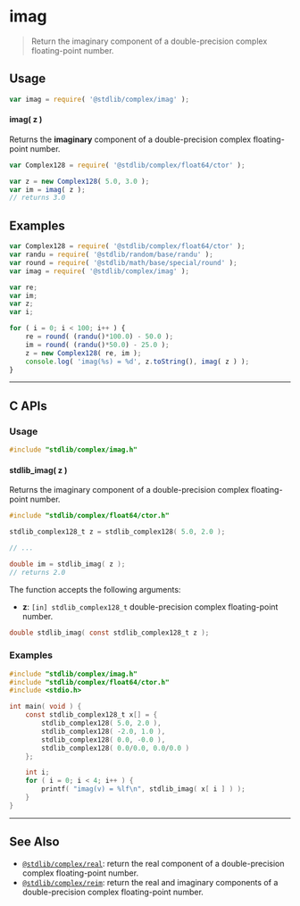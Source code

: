<!--

@license Apache-2.0

Copyright (c) 2018 The Stdlib Authors.

Licensed under the Apache License, Version 2.0 (the "License");
you may not use this file except in compliance with the License.
You may obtain a copy of the License at

   http://www.apache.org/licenses/LICENSE-2.0

Unless required by applicable law or agreed to in writing, software
distributed under the License is distributed on an "AS IS" BASIS,
WITHOUT WARRANTIES OR CONDITIONS OF ANY KIND, either express or implied.
See the License for the specific language governing permissions and
limitations under the License.

-->

# imag

> Return the imaginary component of a double-precision complex floating-point number.

<!-- Section to include introductory text. Make sure to keep an empty line after the intro `section` element and another before the `/section` close. -->

<section class="intro">

</section>

<!-- /.intro -->

<!-- Package usage documentation. -->

<section class="usage">

## Usage

```javascript
var imag = require( '@stdlib/complex/imag' );
```

#### imag( z )

Returns the **imaginary** component of a double-precision complex floating-point number.

```javascript
var Complex128 = require( '@stdlib/complex/float64/ctor' );

var z = new Complex128( 5.0, 3.0 );
var im = imag( z );
// returns 3.0
```

</section>

<!-- /.usage -->

<!-- Package usage notes. Make sure to keep an empty line after the `section` element and another before the `/section` close. -->

<section class="notes">

</section>

<!-- /.notes -->

<!-- Package usage examples. -->

<section class="examples">

## Examples

<!-- eslint no-undef: "error" -->

```javascript
var Complex128 = require( '@stdlib/complex/float64/ctor' );
var randu = require( '@stdlib/random/base/randu' );
var round = require( '@stdlib/math/base/special/round' );
var imag = require( '@stdlib/complex/imag' );

var re;
var im;
var z;
var i;

for ( i = 0; i < 100; i++ ) {
    re = round( (randu()*100.0) - 50.0 );
    im = round( (randu()*50.0) - 25.0 );
    z = new Complex128( re, im );
    console.log( 'imag(%s) = %d', z.toString(), imag( z ) );
}
```

</section>

<!-- /.examples -->

<!-- C interface documentation. -->

* * *

<section class="c">

## C APIs

<!-- Section to include introductory text. Make sure to keep an empty line after the intro `section` element and another before the `/section` close. -->

<section class="intro">

</section>

<!-- /.intro -->

<!-- C usage documentation. -->

<section class="usage">

### Usage

```c
#include "stdlib/complex/imag.h"
```

#### stdlib_imag( z )

Returns the imaginary component of a double-precision complex floating-point number.

```c
#include "stdlib/complex/float64/ctor.h"

stdlib_complex128_t z = stdlib_complex128( 5.0, 2.0 );

// ...

double im = stdlib_imag( z );
// returns 2.0
```

The function accepts the following arguments:

-   **z**: `[in] stdlib_complex128_t` double-precision complex floating-point number.

```c
double stdlib_imag( const stdlib_complex128_t z );
```

</section>

<!-- /.usage -->

<!-- C API usage notes. Make sure to keep an empty line after the `section` element and another before the `/section` close. -->

<section class="notes">

</section>

<!-- /.notes -->

<!-- C API usage examples. -->

<section class="examples">

### Examples

```c
#include "stdlib/complex/imag.h"
#include "stdlib/complex/float64/ctor.h"
#include <stdio.h>

int main( void ) {
    const stdlib_complex128_t x[] = {
        stdlib_complex128( 5.0, 2.0 ),
        stdlib_complex128( -2.0, 1.0 ),
        stdlib_complex128( 0.0, -0.0 ),
        stdlib_complex128( 0.0/0.0, 0.0/0.0 )
    };

    int i;
    for ( i = 0; i < 4; i++ ) {
        printf( "imag(v) = %lf\n", stdlib_imag( x[ i ] ) );
    }
}
```

</section>

<!-- /.examples -->

</section>

<!-- /.c -->

<!-- Section to include cited references. If references are included, add a horizontal rule *before* the section. Make sure to keep an empty line after the `section` element and another before the `/section` close. -->

<section class="references">

</section>

<!-- /.references -->

<!-- Section for related `stdlib` packages. Do not manually edit this section, as it is automatically populated. -->

<section class="related">

* * *

## See Also

-   <span class="package-name">[`@stdlib/complex/real`][@stdlib/complex/real]</span><span class="delimiter">: </span><span class="description">return the real component of a double-precision complex floating-point number.</span>
-   <span class="package-name">[`@stdlib/complex/reim`][@stdlib/complex/reim]</span><span class="delimiter">: </span><span class="description">return the real and imaginary components of a double-precision complex floating-point number.</span>

</section>

<!-- /.related -->

<!-- Section for all links. Make sure to keep an empty line after the `section` element and another before the `/section` close. -->

<section class="links">

<!-- <related-links> -->

[@stdlib/complex/real]: https://github.com/stdlib-js/stdlib/tree/develop/lib/node_modules/%40stdlib/complex/real

[@stdlib/complex/reim]: https://github.com/stdlib-js/stdlib/tree/develop/lib/node_modules/%40stdlib/complex/reim

<!-- </related-links> -->

</section>

<!-- /.links -->
